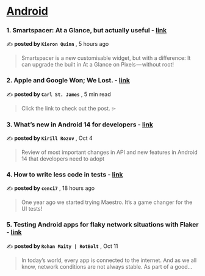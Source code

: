 
<h1><a href=https://medium.com/tag/android/recommended target="_blank" rel="noopener noreferrer">Android</a></h1>
<h3>1. Smartspacer: At a Glance, but actually useful - <a href=https://medium.com/@KieronQuinn/smartspacer-at-a-glance-but-actually-useful-38ccff1e3255?source=tag_recommended_feed---------0-84----------android----------ae4f59bb_1c65_4bd8_bdd7_4f0485e4ba22------- target="_blank" rel="noopener noreferrer">link</a></h3>

✍️ **posted by `Kieron Quinn`** <date> , 5 hours ago</date>

<blockquote>Smartspacer is a new customisable widget, but with a difference: It can upgrade the built in At a Glance on Pixels — without root!</blockquote>

<h3>2. Apple and Google Won; We Lost. - <a href=https://medium.com/@carlst-james/apple-and-google-won-we-lost-2895488191d1?source=tag_recommended_feed---------1-107----------android----------ae4f59bb_1c65_4bd8_bdd7_4f0485e4ba22------- target="_blank" rel="noopener noreferrer">link</a></h3>

✍️ **posted by `Carl St. James`** <date> , 5 min read</date>

<blockquote>Click the link to check out the post. ⌲</blockquote>

<h3>3. What’s new in Android 14 for developers - <a href=https://medium.com/proandroiddev/whats-new-in-android-14-1e5d7d8b3482?source=tag_recommended_feed---------2-85----------android----------ae4f59bb_1c65_4bd8_bdd7_4f0485e4ba22------- target="_blank" rel="noopener noreferrer">link</a></h3>

✍️ **posted by `Kirill Rozov`** <date> , Oct 4</date>

<blockquote>Review of most important changes in API and new features in Android 14 that developers need to adopt</blockquote>

<h3>4. How to write less code in tests - <a href=https://medium.com/mercadona-tech/how-to-write-less-code-in-tests-a5f8d556194e?source=tag_recommended_feed---------3-84----------android----------ae4f59bb_1c65_4bd8_bdd7_4f0485e4ba22------- target="_blank" rel="noopener noreferrer">link</a></h3>

✍️ **posted by `cenci7`** <date> , 18 hours ago</date>

<blockquote>One year ago we started trying Maestro. It’s a game changer for the UI tests!</blockquote>

<h3>5. Testing Android apps for flaky network situations with Flaker - <a href=https://medium.com/proandroiddev/testing-android-app-for-your-flaky-network-situations-with-flaker-64642a30926a?source=tag_recommended_feed---------4-107----------android----------ae4f59bb_1c65_4bd8_bdd7_4f0485e4ba22------- target="_blank" rel="noopener noreferrer">link</a></h3>

✍️ **posted by `Rohan Maity | RotBolt`** <date> , Oct 11</date>

<blockquote>In today’s world, every app is connected to the internet. And as we all know, network conditions are not always stable. As part of a good…</blockquote>


